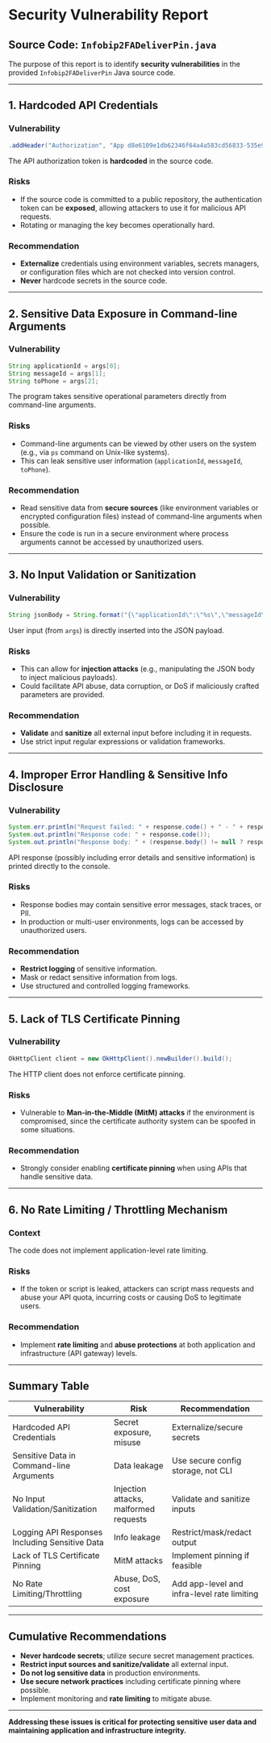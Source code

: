 # Security Vulnerability Report

## Source Code: `Infobip2FADeliverPin.java`

The purpose of this report is to identify **security vulnerabilities** in the provided `Infobip2FADeliverPin` Java source code.

---

## 1. **Hardcoded API Credentials**

### **Vulnerability**
```java
.addHeader("Authorization", "App d8e6109e1db62346f64a4a583cd56833-535e98b1-f2a6-4998-b6ba-52952d990796")
```
The API authorization token is **hardcoded** in the source code.

### **Risks**
- If the source code is committed to a public repository, the authentication token can be **exposed**, allowing attackers to use it for malicious API requests.
- Rotating or managing the key becomes operationally hard.

### **Recommendation**
- **Externalize** credentials using environment variables, secrets managers, or configuration files which are not checked into version control.
- **Never** hardcode secrets in the source code.

---

## 2. **Sensitive Data Exposure in Command-line Arguments**

### **Vulnerability**
```java
String applicationId = args[0];
String messageId = args[1];
String toPhone = args[2];
```
The program takes sensitive operational parameters directly from command-line arguments.

### **Risks**
- Command-line arguments can be viewed by other users on the system (e.g., via `ps` command on Unix-like systems).
- This can leak sensitive user information (`applicationId`, `messageId`, `toPhone`).

### **Recommendation**
- Read sensitive data from **secure sources** (like environment variables or encrypted configuration files) instead of command-line arguments when possible.
- Ensure the code is run in a secure environment where process arguments cannot be accessed by unauthorized users.

---

## 3. **No Input Validation or Sanitization**

### **Vulnerability**
```java
String jsonBody = String.format("{\"applicationId\":\"%s\",\"messageId\":\"%s\",\"from\":\"447491163443\",\"to\":\"%s\"}", applicationId, messageId, toPhone);
```
User input (from `args`) is directly inserted into the JSON payload.

### **Risks**
- This can allow for **injection attacks** (e.g., manipulating the JSON body to inject malicious payloads).
- Could facilitate API abuse, data corruption, or DoS if maliciously crafted parameters are provided.

### **Recommendation**
- **Validate** and **sanitize** all external input before including it in requests.
- Use strict input regular expressions or validation frameworks.

---

## 4. **Improper Error Handling & Sensitive Info Disclosure**

### **Vulnerability**
```java
System.err.println("Request failed: " + response.code() + " - " + response.message());
System.out.println("Response code: " + response.code());
System.out.println("Response body: " + (response.body() != null ? response.body().string() : "null"));
```
API response (possibly including error details and sensitive information) is printed directly to the console.

### **Risks**
- Response bodies may contain sensitive error messages, stack traces, or PII.
- In production or multi-user environments, logs can be accessed by unauthorized users.

### **Recommendation**
- **Restrict logging** of sensitive information.
- Mask or redact sensitive information from logs.
- Use structured and controlled logging frameworks.

---

## 5. **Lack of TLS Certificate Pinning**

### **Vulnerability**
```java
OkHttpClient client = new OkHttpClient().newBuilder().build();
```
The HTTP client does not enforce certificate pinning.

### **Risks**
- Vulnerable to **Man-in-the-Middle (MitM) attacks** if the environment is compromised, since the certificate authority system can be spoofed in some situations.

### **Recommendation**
- Strongly consider enabling **certificate pinning** when using APIs that handle sensitive data.

---

## 6. **No Rate Limiting / Throttling Mechanism**

### **Context**
The code does not implement application-level rate limiting.

### **Risks**
- If the token or script is leaked, attackers can script mass requests and abuse your API quota, incurring costs or causing DoS to legitimate users.

### **Recommendation**
- Implement **rate limiting** and **abuse protections** at both application and infrastructure (API gateway) levels.

---

## Summary Table

| Vulnerability                                   | Risk                                             | Recommendation                                         |
|-------------------------------------------------|--------------------------------------------------|--------------------------------------------------------|
| Hardcoded API Credentials                       | Secret exposure, misuse                          | Externalize/secure secrets                             |
| Sensitive Data in Command-line Arguments        | Data leakage                                     | Use secure config storage, not CLI                     |
| No Input Validation/Sanitization                | Injection attacks, malformed requests            | Validate and sanitize inputs                           |
| Logging API Responses Including Sensitive Data  | Info leakage                                     | Restrict/mask/redact output                            |
| Lack of TLS Certificate Pinning                 | MitM attacks                                     | Implement pinning if feasible                          |
| No Rate Limiting/Throttling                     | Abuse, DoS, cost exposure                        | Add app-level and infra-level rate limiting            |

---

## **Cumulative Recommendations**

- **Never hardcode secrets**; utilize secure secret management practices.
- **Restrict input sources and sanitize/validate** all external input.
- **Do not log sensitive data** in production environments.
- **Use secure network practices** including certificate pinning where possible.
- Implement monitoring and **rate limiting** to mitigate abuse.

---

**Addressing these issues is critical for protecting sensitive user data and maintaining application and infrastructure integrity.**